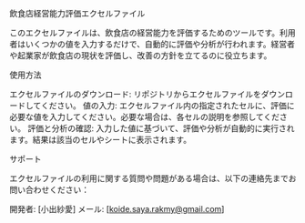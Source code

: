 飲食店経営能力評価エクセルファイル

このエクセルファイルは、飲食店の経営能力を評価するためのツールです。利用者はいくつかの値を入力するだけで、自動的に評価や分析が行われます。経営者や起業家が飲食店の現状を評価し、改善の方針を立てるのに役立ちます。

使用方法

エクセルファイルのダウンロード: リポジトリからエクセルファイルをダウンロードしてください。
値の入力: エクセルファイル内の指定されたセルに、評価に必要な値を入力してください。必要な場合は、各セルの説明を参照してください。
評価と分析の確認: 入力した値に基づいて、評価や分析が自動的に実行されます。結果は該当のセルやシートに表示されます。

サポート

エクセルファイルの利用に関する質問や問題がある場合は、以下の連絡先までお問い合わせください：

開発者: [小出紗愛]
メール: [koide.saya.rakmy@gmail.com]
